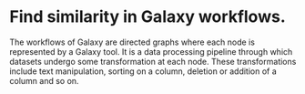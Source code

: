 # Find similarity in Galaxy workflows.
The workflows of Galaxy are directed graphs where each node is represented by a Galaxy tool. It is a data processing pipeline through which datasets undergo some transformation at each node. These transformations include text manipulation, sorting on a column, deletion or addition of a column and so on.
